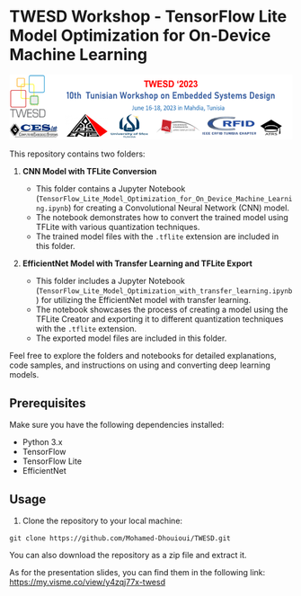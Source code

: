 # TWESD Workshop - TensorFlow Lite Model Optimization for On-Device Machine Learning
<p align="center">
  <img src="TWESD.png" width="894" title="hover text">
</p>

This repository contains two folders: 

1. **CNN Model with TFLite Conversion**
   - This folder contains a Jupyter Notebook (`TensorFlow_Lite_Model_Optimization_for_On_Device_Machine_Learning.ipynb`) for creating a Convolutional Neural Network (CNN) model.
   - The notebook demonstrates how to convert the trained model using TFLite with various quantization techniques.
   - The trained model files with the `.tflite` extension are included in this folder.

2. **EfficientNet Model with Transfer Learning and TFLite Export**
   - This folder includes a Jupyter Notebook (`TensorFlow_Lite_Model_Optimization_with_transfer_learning.ipynb`) for utilizing the EfficientNet model with transfer learning.
   - The notebook showcases the process of creating a model using the TFLite Creator and exporting it to different quantization techniques with the `.tflite` extension.
   - The exported model files are included in this folder.

Feel free to explore the folders and notebooks for detailed explanations, code samples, and instructions on using and converting deep learning models.

## Prerequisites

Make sure you have the following dependencies installed:

- Python 3.x
- TensorFlow
- TensorFlow Lite
- EfficientNet

## Usage

1. Clone the repository to your local machine:

```shell
git clone https://github.com/Mohamed-Dhouioui/TWESD.git
```
You can also download the repository as a zip file and extract it.

As for the presentation slides, you can find them in the following link:
https://my.visme.co/view/y4zqj77x-twesd
